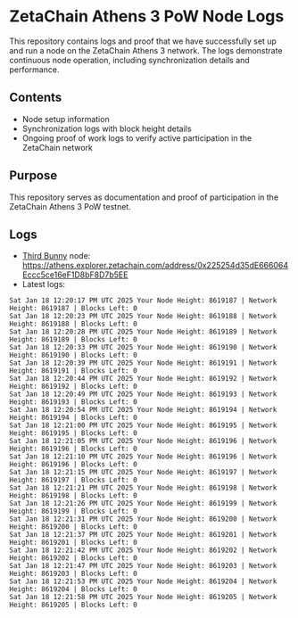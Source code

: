 # ZetaChain Athens 3 PoW Node Logs
This repository contains logs and proof that we have successfully set up and run a node on the ZetaChain Athens 3 network. The logs demonstrate continuous node operation, including synchronization details and performance.

## Contents
- Node setup information
- Synchronization logs with block height details
- Ongoing proof of work logs to verify active participation in the ZetaChain network

## Purpose
This repository serves as documentation and proof of participation in the ZetaChain Athens 3 PoW testnet.

## Logs

- [Third Bunny](https://thirdbunny.xyz/) node: https://athens.explorer.zetachain.com/address/0x225254d35dE666064Eccc5ce16eF1D8bF8D7b5EE
- Latest logs:
```
Sat Jan 18 12:20:17 PM UTC 2025 Your Node Height: 8619187 | Network Height: 8619187 | Blocks Left: 0
Sat Jan 18 12:20:23 PM UTC 2025 Your Node Height: 8619188 | Network Height: 8619188 | Blocks Left: 0
Sat Jan 18 12:20:28 PM UTC 2025 Your Node Height: 8619189 | Network Height: 8619189 | Blocks Left: 0
Sat Jan 18 12:20:33 PM UTC 2025 Your Node Height: 8619190 | Network Height: 8619190 | Blocks Left: 0
Sat Jan 18 12:20:39 PM UTC 2025 Your Node Height: 8619191 | Network Height: 8619191 | Blocks Left: 0
Sat Jan 18 12:20:44 PM UTC 2025 Your Node Height: 8619192 | Network Height: 8619192 | Blocks Left: 0
Sat Jan 18 12:20:49 PM UTC 2025 Your Node Height: 8619193 | Network Height: 8619193 | Blocks Left: 0
Sat Jan 18 12:20:54 PM UTC 2025 Your Node Height: 8619194 | Network Height: 8619194 | Blocks Left: 0
Sat Jan 18 12:21:00 PM UTC 2025 Your Node Height: 8619195 | Network Height: 8619195 | Blocks Left: 0
Sat Jan 18 12:21:05 PM UTC 2025 Your Node Height: 8619196 | Network Height: 8619196 | Blocks Left: 0
Sat Jan 18 12:21:10 PM UTC 2025 Your Node Height: 8619196 | Network Height: 8619196 | Blocks Left: 0
Sat Jan 18 12:21:15 PM UTC 2025 Your Node Height: 8619197 | Network Height: 8619197 | Blocks Left: 0
Sat Jan 18 12:21:21 PM UTC 2025 Your Node Height: 8619198 | Network Height: 8619198 | Blocks Left: 0
Sat Jan 18 12:21:26 PM UTC 2025 Your Node Height: 8619199 | Network Height: 8619199 | Blocks Left: 0
Sat Jan 18 12:21:31 PM UTC 2025 Your Node Height: 8619200 | Network Height: 8619200 | Blocks Left: 0
Sat Jan 18 12:21:37 PM UTC 2025 Your Node Height: 8619201 | Network Height: 8619201 | Blocks Left: 0
Sat Jan 18 12:21:42 PM UTC 2025 Your Node Height: 8619202 | Network Height: 8619202 | Blocks Left: 0
Sat Jan 18 12:21:47 PM UTC 2025 Your Node Height: 8619203 | Network Height: 8619203 | Blocks Left: 0
Sat Jan 18 12:21:53 PM UTC 2025 Your Node Height: 8619204 | Network Height: 8619204 | Blocks Left: 0
Sat Jan 18 12:21:58 PM UTC 2025 Your Node Height: 8619205 | Network Height: 8619205 | Blocks Left: 0
```
